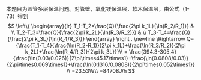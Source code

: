 本题目为圆管多层保温问题。对管壁，氧化镁保温层，软木保温层，由公式（1-73）得到
$$
\left\{
\begin{array}{lr}
T_1-T_2=\frac{Q}{\frac{2\pi k_1L}{\ln(R_2/R_1)}} & \\
T_2-T_3=\frac{Q}{\frac{2\pi k_2L}{\ln(R_3/R_2)}} & \\
T_3-T_4=\frac{Q}{\frac{2\pi k_3L}{\ln(R_4/R_3)}}
\end{array}
\right .
\newline
\Rightarrow Q={\frac{T_1-T_4}{\frac{\ln(R_2-R_1)}{2\pi k_1L}+\frac{\ln(R_3/R_2)}{2\pi k_2L}+\frac{\ln(R_4/R_3)}{2\pi k_3L}}}\\
= \frac{394.3-305.4}{\frac{\ln(0.03/0.026)}{2\pi\times45.17\times1}+\frac{\ln(0.0808/0.03)}{2\pi\times0.069\times1}+\frac{\ln(0.1316/0.0808)}{2\pi\times0.052\times1}} \\
=23.53W\\
=84708J/h
$$
